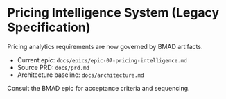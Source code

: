 # Pricing Intelligence System (Legacy Specification)

Pricing analytics requirements are now governed by BMAD artifacts.

- Current epic: `docs/epics/epic-07-pricing-intelligence.md`
- Source PRD: `docs/prd.md`
- Architecture baseline: `docs/architecture.md`

Consult the BMAD epic for acceptance criteria and sequencing.
